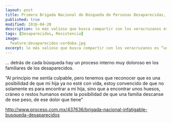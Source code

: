 ```yaml
---
layout: post
title: Primera Brigada Nacional de Búsqueda de Personas Desaparecidas, Amatlan Veracruz
published: true
modified: 2016-04-20
description: lo más valioso que busca compartir con los veracruzanos es “una esperanza muy grande para encontrar a sus seres queridos
tags: [Desaparecidos, Resistencia]
image:
  feature:desaparecidos-cordoba.jpg
excerpt: lo más valioso que busca compartir con los veracruzanos es “una esperanza muy grande para encontrar a sus seres queridos
---
```

... detrás de cada búsqueda hay un proceso interno muy doloroso en los familiares de los desaparecidos.

“Al principio me sentía culpable, pero tenemos que reconocer que es una posibilidad de que mi hija ya no esté con vida, 
estoy convencido de que no solamente es para encontrar a mi hija, sino que a encontrar unos huesos, 
cráneo o restos humanos existe la posibilidad de que una familia descanse de ese peso, de ese dolor que tiene”

http://www.proceso.com.mx/437636/brigada-nacional-infatigable-busqueda-desaparecidos
